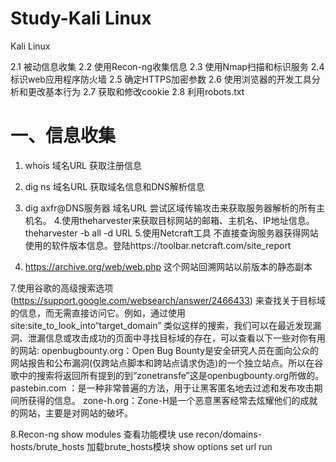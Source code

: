 # Study-Kali Linux
Kali Linux

 
2.1 被动信息收集
2.2 使用Recon-ng收集信息
2.3 使用Nmap扫描和标识服务
2.4 标识web应用程序防火墙
2.5 确定HTTPS加密参数
2.6 使用浏览器的开发工具分析和更改基本行为
2.7 获取和修改cookie
2.8 利用robots.txt
 
 
# 一、信息收集
 1. whois 域名URL               获取注册信息
 2. dig  ns 域名URL              获取域名信息和DNS解析信息  
 3. dig axfr@DNS服务器 域名URL   尝试区域传输攻击来获取服务器解析的所有主机名。
 4.使用theharvester来获取目标网站的邮箱、主机名、IP地址信息。
  theharvester -b  all  -d  URL
5.使用Netcraft工具           不直接查询服务器获得网站使用的软件版本信息。登陆https://toolbar.netcraft.com/site_report

 6. https://archive.org/web/web.php   这个网站回溯网站以前版本的静态副本
 
 7.使用谷歌的高级搜索选项 (https://support.google.com/websearch/answer/2466433)
   来查找关于目标域的信息，而无需直接访问它。例如，通过使用site:site_to_look_into“target_domain”
   类似这样的搜索，我们可以在最近发现漏洞、泄漏信息或攻击成功的页面中寻找目标域的存在，可以查看以下一些对你有用的网站:
   openbugbounty.org：Open Bug Bounty是安全研究人员在面向公众的网站报告和公布漏洞(仅跨站点脚本和跨站点请求伪造)的一个独立站点。所以在谷歌中的搜索将返回所有提到的到“zonetransfe”这是openbugbounty.org所做的。
   pastebin.com ：是一种非常普遍的方法，用于让黑客匿名地去过滤和发布攻击期间所获得的信息。
   zone-h.org：Zone-H是一个恶意黑客经常去炫耀他们的成就的网站，主要是对网站的破坏。
  
  8.Recon-ng
  show modules                                          查看功能模块
  use recon/domains-hosts/brute_hosts                   加载brute_hosts模块
  show options
  set  url
  run













